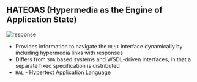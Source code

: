 <!-- .element: class="textleft-imageright" -->

## HATEOAS (Hypermedia as the Engine of Application State)
![response](slides/images/response1.png)

* Provides information to navigate the `REST` interface dynamically by including hypermedia links with responses
* Differs from `SOA` based systems and WSDL-driven interfaces, in that a separate fixed specification is distributed
* `HAL` - Hypertext Application Language
